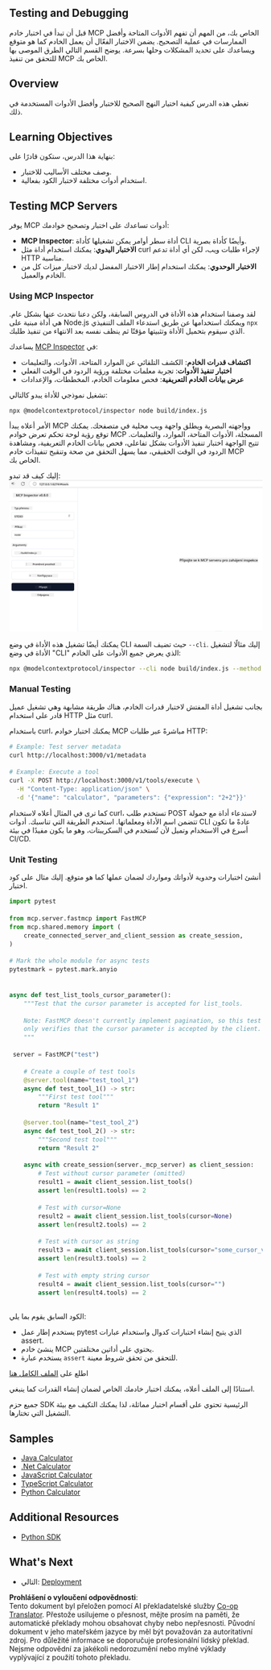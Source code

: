<!--
CO_OP_TRANSLATOR_METADATA:
{
  "original_hash": "717f34718a773f6cf52d8445e40a96bf",
  "translation_date": "2025-05-27T16:23:27+00:00",
  "source_file": "03-GettingStarted/07-testing/README.md",
  "language_code": "cs"
}
-->
## Testing and Debugging

قبل أن تبدأ في اختبار خادم MCP الخاص بك، من المهم أن تفهم الأدوات المتاحة وأفضل الممارسات في عملية التصحيح. يضمن الاختبار الفعّال أن يعمل الخادم كما هو متوقع ويساعدك على تحديد المشكلات وحلها بسرعة. يوضح القسم التالي الطرق الموصى بها للتحقق من تنفيذ MCP الخاص بك.

## Overview

تغطي هذه الدرس كيفية اختيار النهج الصحيح للاختبار وأفضل الأدوات المستخدمة في ذلك.

## Learning Objectives

بنهاية هذا الدرس، ستكون قادرًا على:

- وصف مختلف الأساليب للاختبار.
- استخدام أدوات مختلفة لاختبار الكود بفعالية.

## Testing MCP Servers

يوفر MCP أدوات تساعدك على اختبار وتصحيح خوادمك:

- **MCP Inspector**: أداة سطر أوامر يمكن تشغيلها كأداة CLI وأيضًا كأداة بصرية.
- **الاختبار اليدوي**: يمكنك استخدام أداة مثل curl لإجراء طلبات ويب، لكن أي أداة تدعم HTTP مناسبة.
- **الاختبار الوحدوي**: يمكنك استخدام إطار الاختبار المفضل لديك لاختبار ميزات كل من الخادم والعميل.

### Using MCP Inspector

لقد وصفنا استخدام هذه الأداة في الدروس السابقة، ولكن دعنا نتحدث عنها بشكل عام. هي أداة مبنية على Node.js ويمكنك استخدامها عن طريق استدعاء الملف التنفيذي `npx` الذي سيقوم بتحميل الأداة وتثبيتها مؤقتًا ثم ينظف نفسه بعد الانتهاء من تنفيذ طلبك.

يساعدك [MCP Inspector](https://github.com/modelcontextprotocol/inspector) في:

- **اكتشاف قدرات الخادم**: الكشف التلقائي عن الموارد المتاحة، الأدوات، والتعليمات
- **اختبار تنفيذ الأدوات**: تجربة معلمات مختلفة ورؤية الردود في الوقت الفعلي
- **عرض بيانات الخادم التعريفية**: فحص معلومات الخادم، المخططات، والإعدادات

تشغيل نموذجي للأداة يبدو كالتالي:

```bash
npx @modelcontextprotocol/inspector node build/index.js
```

الأمر أعلاه يبدأ MCP وواجهته البصرية ويطلق واجهة ويب محلية في متصفحك. يمكنك توقع رؤية لوحة تحكم تعرض خوادم MCP المسجلة، الأدوات المتاحة، الموارد، والتعليمات. تتيح الواجهة اختبار تنفيذ الأدوات بشكل تفاعلي، فحص بيانات الخادم التعريفية، ومشاهدة الردود في الوقت الحقيقي، مما يسهل التحقق من صحة وتنقيح تنفيذات خادم MCP الخاص بك.

إليك كيف قد تبدو: ![Inspector](../../../../translated_images/connect.141db0b2bd05f096fb1dd91273771fd8b2469d6507656c3b0c9df4b3c5473929.cs.png)

يمكنك أيضًا تشغيل هذه الأداة في وضع CLI حيث تضيف السمة `--cli`. إليك مثالًا لتشغيل الأداة في وضع "CLI" الذي يعرض جميع الأدوات على الخادم:

```sh
npx @modelcontextprotocol/inspector --cli node build/index.js --method tools/list
```

### Manual Testing

بجانب تشغيل أداة المفتش لاختبار قدرات الخادم، هناك طريقة مشابهة وهي تشغيل عميل قادر على استخدام HTTP مثل curl.

باستخدام curl، يمكنك اختبار خوادم MCP مباشرةً عبر طلبات HTTP:

```bash
# Example: Test server metadata
curl http://localhost:3000/v1/metadata

# Example: Execute a tool
curl -X POST http://localhost:3000/v1/tools/execute \
  -H "Content-Type: application/json" \
  -d '{"name": "calculator", "parameters": {"expression": "2+2"}}'
```

كما ترى في المثال أعلاه لاستخدام curl، تستخدم طلب POST لاستدعاء أداة مع حمولة تتضمن اسم الأداة ومعلماتها. استخدم الطريقة التي تناسبك. أدوات CLI عادةً ما تكون أسرع في الاستخدام وتميل لأن تُستخدم في السكريبتات، وهو ما يكون مفيدًا في بيئة CI/CD.

### Unit Testing

أنشئ اختبارات وحدوية لأدواتك ومواردك لضمان عملها كما هو متوقع. إليك مثال على كود اختبار.

```python
import pytest

from mcp.server.fastmcp import FastMCP
from mcp.shared.memory import (
    create_connected_server_and_client_session as create_session,
)

# Mark the whole module for async tests
pytestmark = pytest.mark.anyio


async def test_list_tools_cursor_parameter():
    """Test that the cursor parameter is accepted for list_tools.

    Note: FastMCP doesn't currently implement pagination, so this test
    only verifies that the cursor parameter is accepted by the client.
    """

 server = FastMCP("test")

    # Create a couple of test tools
    @server.tool(name="test_tool_1")
    async def test_tool_1() -> str:
        """First test tool"""
        return "Result 1"

    @server.tool(name="test_tool_2")
    async def test_tool_2() -> str:
        """Second test tool"""
        return "Result 2"

    async with create_session(server._mcp_server) as client_session:
        # Test without cursor parameter (omitted)
        result1 = await client_session.list_tools()
        assert len(result1.tools) == 2

        # Test with cursor=None
        result2 = await client_session.list_tools(cursor=None)
        assert len(result2.tools) == 2

        # Test with cursor as string
        result3 = await client_session.list_tools(cursor="some_cursor_value")
        assert len(result3.tools) == 2

        # Test with empty string cursor
        result4 = await client_session.list_tools(cursor="")
        assert len(result4.tools) == 2
    
```

الكود السابق يقوم بما يلي:

- يستخدم إطار عمل pytest الذي يتيح إنشاء اختبارات كدوال واستخدام عبارات assert.
- ينشئ خادم MCP يحتوي على أداتين مختلفتين.
- يستخدم عبارة `assert` للتحقق من تحقق شروط معينة.

اطلع على [الملف الكامل هنا](https://github.com/modelcontextprotocol/python-sdk/blob/main/tests/client/test_list_methods_cursor.py)

استنادًا إلى الملف أعلاه، يمكنك اختبار خادمك الخاص لضمان إنشاء القدرات كما ينبغي.

جميع حزم SDK الرئيسية تحتوي على أقسام اختبار مماثلة، لذا يمكنك التكيف مع بيئة التشغيل التي تختارها.

## Samples 

- [Java Calculator](../samples/java/calculator/README.md)
- [.Net Calculator](../../../../03-GettingStarted/samples/csharp)
- [JavaScript Calculator](../samples/javascript/README.md)
- [TypeScript Calculator](../samples/typescript/README.md)
- [Python Calculator](../../../../03-GettingStarted/samples/python) 

## Additional Resources

- [Python SDK](https://github.com/modelcontextprotocol/python-sdk)

## What's Next

- التالي: [Deployment](/03-GettingStarted/08-deployment/README.md)

**Prohlášení o vyloučení odpovědnosti**:  
Tento dokument byl přeložen pomocí AI překladatelské služby [Co-op Translator](https://github.com/Azure/co-op-translator). Přestože usilujeme o přesnost, mějte prosím na paměti, že automatické překlady mohou obsahovat chyby nebo nepřesnosti. Původní dokument v jeho mateřském jazyce by měl být považován za autoritativní zdroj. Pro důležité informace se doporučuje profesionální lidský překlad. Nejsme odpovědní za jakékoli nedorozumění nebo mylné výklady vyplývající z použití tohoto překladu.